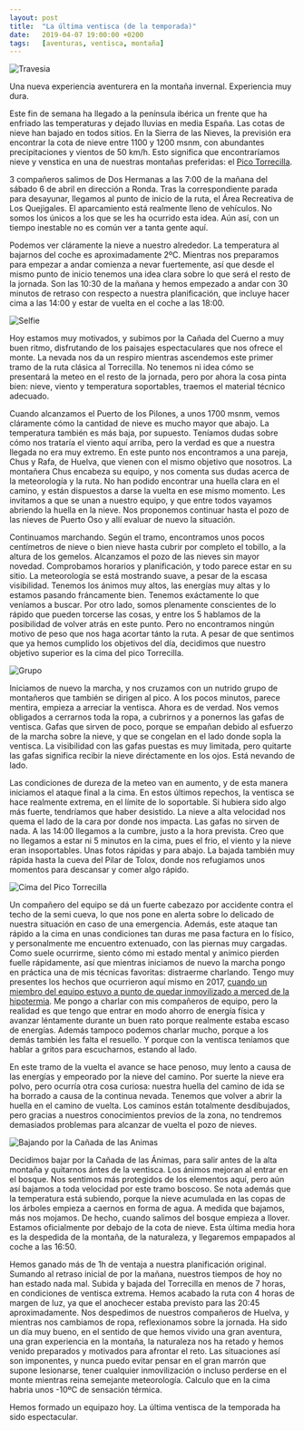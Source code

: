 ```yaml
---
layout: post
title:  "La última ventisca (de la temporada)"
date:   2019-04-07 19:00:00 +0200
tags:	[aventuras, ventisca, montaña]
---
```


![Travesia][travesia]

Una nueva experiencia aventurera en la montaña invernal. Experiencia muy dura.

Este fin de semana ha llegado a la península ibérica un frente que ha enfriado
las temperaturas y dejado lluvias en media España. Las cotas de nieve
han bajado en todos sitios. En la Sierra de las Nieves, la previsión era
encontrar la cota de nieve entre 1100 y 1200 msnm, con abundantes
precipitaciones y vientos de 50 km/h. Esto significa que encontraríamos nieve y
venstica en una de nuestras montañas preferidas: el
[Pico Torrecilla][wiki_torrecilla].

<!--more-->

3 compañeros salimos de Dos Hermanas a las 7:00 de la mañana del sábado 6 de
abril en dirección a Ronda. Tras la correspondiente parada para desayunar,
llegamos al punto de inicio de la ruta, el Área Recreativa de Los Quejigales.
El aparcamiento está realmente lleno de vehículos. No somos los únicos a los
que se les ha ocurrido esta idea. Aún así, con un tiempo inestable no es común
ver a tanta gente aquí.

Podemos ver cláramente la nieve a nuestro alrededor. La temperatura al bajarnos
del coche es aproximadamente 2ºC. Mientras nos preparamos para empezar a andar
comienza a nevar fuertemente, así que desde el mismo punto de inicio tenemos
una idea clara sobre lo que será el resto de la jornada. Son las 10:30 de la
mañana y hemos empezado a andar con 30 minutos de retraso con respecto a
nuestra planificación, que incluye hacer cima a las 14:00 y estar de vuelta
en el coche a las 18:00.

![Selfie][selfie]

Hoy estamos muy motivados, y subimos por la Cañada del Cuerno a muy buen ritmo,
disfrutando de los paisajes espectaculares que nos ofrece el monte. La nevada
nos da un respiro mientras ascendemos este primer tramo de la ruta clásica
al Torrecilla. No tenemos ni idea cómo se presentará la meteo en el resto de la
jornada, pero por ahora la cosa pinta bien: nieve, viento y temperatura
soportables, traemos el material técnico adecuado.

Cuando alcanzamos el Puerto de los Pilones, a unos 1700 msnm, vemos cláramente
cómo la cantidad de nieve es mucho mayor que abajo. La temperatura también es
más baja, por supuesto. Teníamos dudas sobre cómo nos trataría el viento aquí
arriba, pero la verdad es que a nuestra llegada no era muy extremo.
En este punto nos encontramos a una pareja, Chus y Rafa, de Huelva, que
vienen con el mismo objetivo que nosotros. La montañera Chus encabeza su
equipo, y nos comenta sus dudas acerca de la meteorología y la ruta. No han
podido encontrar una huella clara en el camino, y están dispuestos a darse la
vuelta en ese mismo momento. Les invitamos a que se unan a nuestro equipo, y
que entre todos vayamos abriendo la huella en la nieve. Nos proponemos
continuar hasta el pozo de las nieves de Puerto Oso y allí evaluar de nuevo
la situación.

Continuamos marchando. Según el tramo, encontramos unos pocos centímetros de
nieve o bien nieve hasta cubrir por completo el tobillo, a la altura de los
gemelos. Alcanzamos el pozo de las nieves sin mayor novedad. Comprobamos
horarios y planificación, y todo parece estar en su sitio. La meteorología
se está mostrando suave, a pesar de la escasa visibilidad. Tenemos los ánimos
muy altos, las energías muy altas y lo estamos pasando fráncamente bien.
Tenemos exáctamente lo que veníamos a buscar.
Por otro lado, somos plenamente conscientes de lo rápido que pueden torcerse
las cosas, y entre los 5 hablamos de la posibilidad de volver atrás en este
punto. Pero no encontramos ningún motivo de peso que nos haga acortar tánto
la ruta. A pesar de que sentimos que ya hemos cumplido los objetivos del día,
decidimos que nuestro objetivo superior es la cima del pico Torrecilla.

![Grupo][grupo]

Iniciamos de nuevo la marcha, y nos cruzamos con un nutrido grupo de montañeros
que también se dirigen al pico. A los pocos minutos, parece mentira, empieza
a arreciar la ventisca. Ahora es de verdad. Nos vemos obligados a cerrarnos
toda la ropa, a cubrirnos y a ponernos las gafas de ventisca. Gafas que sirven
de poco, porque se empañan debido al esfuerzo de la marcha sobre la nieve, y
que se congelan en el lado donde sopla la ventisca. La visibilidad con las
gafas puestas es muy limitada, pero quitarte las gafas significa recibir la
nieve diréctamente en los ojos. Está nevando de lado.

Las condiciones de dureza de la meteo van en aumento, y de esta manera
iniciamos el ataque final a la cima. En estos últimos repechos, la ventisca
se hace realmente extrema, en el límite de lo soportable. Si hubiera sido algo
más fuerte, tendríamos que haber desistido. La nieve a alta velocidad nos quema
el lado de la cara por donde nos impacta. Las gafas no sirven de nada.
A las 14:00 llegamos a la cumbre, justo a la hora prevista. Creo que no
llegamos a estar ni 5 minutos en la cima, pues el frio, el viento y la nieve
eran insoportables. Unas fotos rápidas y para abajo. La bajada también muy
rápida hasta la cueva del Pilar de Tolox, donde nos refugiamos unos momentos
para descansar y comer algo rápido.

![Cima del Pico Torrecilla][cima]

Un compañero del equipo se dá un fuerte cabezazo por accidente contra el techo
de la semi cueva, lo que nos pone en alerta sobre lo delicado de nuestra
situación en caso de una emergencia. Además, este ataque tan rápido a la cima en
unas condiciones tan duras me pasa factura en lo físico, y personalmente me
encuentro extenuado, con las piernas muy cargadas. Como suele ocurrirme, siento
cómo mi estado mental y anímico pierden fuelle rápidamente, así que mientras
iniciamos de nuevo la marcha pongo en práctica una de mis técnicas favoritas:
distraerme charlando. Tengo muy presentes los hechos que ocurrieron aquí mismo
en 2017, [cuando un miembro del equipo estuvo a punto de quedar inmovilizado a
merced de la hipotermia][2017]. Me pongo a charlar con mis compañeros de
equipo, pero la realidad es que tengo que entrar en modo ahorro de energía
física y avanzar léntamente durante un buen rato porque realmente estaba escaso
de energías. Además tampoco podemos charlar mucho, porque a los demás también
les falta el resuello. Y porque con la ventisca teníamos que hablar a gritos
para escucharnos, estando al lado.

En este tramo de la vuelta el avance se hace penoso, muy lento a causa de las
energías y empeorado por la nieve del camino.
Por suerte la nieve era polvo, pero ocurría otra cosa curiosa: nuestra huella
del camino de ida se ha borrado a causa de la continua nevada. Tenemos que
volver a abrir la huella en el camino de vuelta. Los caminos están totalmente
desdibujados, pero gracias a nuestros conocimientos previos de la zona, no
tendremos demasiados problemas para alcanzar de vuelta el pozo de nieves.

![Bajando por la Cañada de las Animas][bajando]

Decidimos bajar por la Cañada de las Ánimas, para salir antes de la alta
montaña y quitarnos ántes de la ventisca. Los ánimos mejoran al entrar en el
bosque. Nos sentimos más protegidos de los elementos aquí, pero aún así
bajamos a toda velocidad por este tramo boscoso. Se nota además que la
temperatura está subiendo, porque la nieve acumulada en las copas de los
árboles empieza a caernos en forma de agua. A medida que bajamos, más nos
mojamos. De hecho, cuando salimos del bosque empieza a llover. Estamos
oficialmente por debajo de la cota de nieve. Esta última media hora es la
despedida de la montaña, de la naturaleza, y llegaremos empapados al coche a
las 16:50.

Hemos ganado más de 1h de ventaja a nuestra planificación original. Sumando
al retraso inicial de por la mañana, nuestros tiempos de hoy no han estado
nada mal. Subida y bajada del Torrecilla en menos de 7 horas, en condiciones de
ventisca extrema. Hemos acabado la ruta con 4 horas de margen de luz, ya que el
anochecer estaba previsto para las 20:45 aproximadamente. Nos despedimos de
nuestros compañeros de Huelva, y mientras nos cambiamos de ropa, reflexionamos
sobre la jornada. Ha sido un día muy bueno, en el sentido de que hemos vivido
una gran aventura, una gran experiencia en la montaña, la naturaleza nos ha
retado y hemos venido preparados y motivados para afrontar el reto.
Las situaciones así son imponentes, y nunca puedo evitar pensar en el gran
marrón que supone lesionarse, tener cualquier inmovilización o incluso perderse
en el monte mientras reina semejante meteorología. Calculo que en la cima
habria unos -10ºC de sensación térmica.

Hemos formado un equipazo hoy. La última ventisca de la temporada ha sido
espectacular.

[wiki_torrecilla]:	https://es.wikipedia.org/wiki/Torrecilla_(Sierra_de_las_Nieves)
[2017]:			{{site.url}}/2017/02/12/aventura-limite-invernal.html
[cima]:			{{site.url}}/assets/20190407-cima-torrecilla-ventisca.png
[bajando]:		{{site.url}}/assets/20190407-bajando.png
[travesia]:		{{site.url}}/assets/20190407-travesia.png
[selfie]:		{{site.url}}/assets/20190407-selfie-ismael.png
[grupo]:		{{site.url}}/assets/20190407-grupo.png
